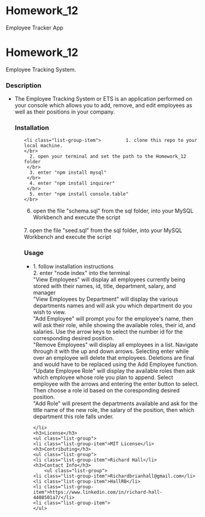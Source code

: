 # Homework_12
Employee Tracker App

<!DOCTYPE html>
<html lang="en">
<head>
  <meta charset="UTF-8">
  <meta http-equiv="X-UA-Compatible" content="ie=edge">
  <link rel="stylesheet" href="https://maxcdn.bootstrapcdn.com/bootstrap/4.0.0/css/bootstrap.min.css">
  <title>Document</title>
</head>
<body>
  <div class="jumbotron jumbotron-fluid">
  <div class="container">
    <h1 class="display-4"> Homework_12</h1>
    <p class="lead">Employee Tracking System.</p>
    <h3>Description</h3>
        <ul class="list-group">
    <li class="list-group-item">The Employee Tracking System or ETS is an application performed on your console which allows you to add, remove, and edit employees as well as their positions in your company.</li>
    <h3>Installation</h3>
       <ul class="list-group">

    <li class="list-group-item">         1. clone this repo to your local machine.
    </br>
      2. open your terminal and set the path to the Homework_12 folder
     </br>
      3. enter "npm install mysql"
     </br>
      4. enter "npm install inquirer"
     </br>
      5. enter "npm install console.table"
    </br>
  6. open the file "schema.sql" from the sql folder, into your MySQL Workbench and execute the script
  </br>
7. open the file "seed.sql" from the sql folder, into your MySQL Workbench and execute the script </li>
    <h3>Usage</h3>
    <ul class="list-group">
    <li class="list-group-item">1. follow installation instructions
    </br>
    2. enter "node index" into the terminal
  </br>
    "View Employees" will display all employees currently being stored with their names, id, title, department, salary, and manager
  </br>
    "View Employees by Department" will display the various departments names and will ask you which department do you wish to view.
  </br>
  "Add Employee" will prompt you for the employee's name, then will ask their role, while showing the available roles, their id, and salaries.  Use the arrow keys to select the number id for the corresponding desired position.
</br>
"Remove Employees" will display all employees in a list.  Navigate through it with the up and down arrows.  Selecting enter while over an employee will delete that employees.  Deletions are final and would have to be replaced using the Add Employee function.
</br>
"Update Employee Role" will display the available roles then ask which employee whose role you plan to append.  Select employee with the arrows and entering the enter button to select.  Then choose a role id based on the coresponding desired position.
</br>
"Add Role" will present the departments available and ask for the title name of the new role, the salary of the position, then which department this role falls under.
  
    </li>
    <h3>License</h3>
    <ul class="list-group">
    <li class="list-group-item">MIT License</li>
    <h3>Contributing</h3>
    <ul class="list-group">
    <li class="list-group-item">Richard Hall</li>
    <h3>Contact Info</h3>
        <ul class="list-group">
    <li class="list-group-item">Richardbrianhall@gmail.com</li>
    <li class="list-group-item">HallRB</li>
    <li class="list-group-item">https://www.linkedin.com/in/richard-hall-4408501a7/</li>
    <li class="list-group-item">
    </ul>
  </div>
</div>
</body>
</html>

